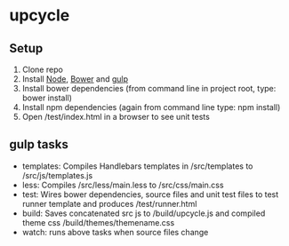 upcycle
=======

Setup
----------------------------
1. Clone repo
2. Install [Node](http://nodejs.org/), [Bower](http://bower.io) and [gulp](http://gulpjs.com/)
3. Install bower dependencies (from command line in project root, type: bower install)
4. Install npm dependencies (again from command line type: npm install)
5. Open /test/index.html in a browser to see unit tests


gulp tasks
----------------------------
- templates: Compiles Handlebars templates in /src/templates to /src/js/templates.js
- less: Compiles /src/less/main.less to /src/css/main.css
- test: Wires bower dependencies, source files and unit test files to test runner template and produces /test/runner.html
- build: Saves concatenated src js to /build/upcycle.js and compiled theme css /build/themes/themename.css
- watch: runs above tasks when source files change



